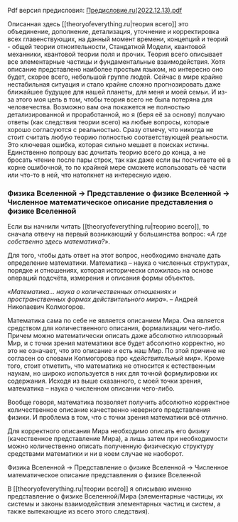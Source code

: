 Pdf версия предисловия: [Предисловие.ru(2022.12.13).pdf](Files/Предисловие.ru(2022.12.13).pdf)

Описанная здесь [[theoryofeverything.ru|теория всего]] это объединение, дополнение, детализация, уточнение и корректировка всех главенствующих, на данный момент времени, концепций и теорий - общей теории отноительности, Стандатной Модели, квантовой механники, квантовой теории поля и прочих. Теория всего описывает все элементарные частицы и фундаментальные взаимодействия. Хотя описание представлено наиболее простым языком, но интересно оно будет, скорее всего, небольшой группе людей. Сейчас в мире крайне нестабильная ситуация и стало крайне сложно прогнозировать даже ближайшее будущее для нашей планеты, для меня и моей семьи. И из-за этого моя цель в том, чтобы теория всего не была потеряна для человечества. Возможно вам она покажется не полностью детализированной и проработанной, но я (беря её за основу) получаю ответы (как следствия теории всего) на любые вопросы, которые хорошо согласуются с реальностью. Сразу отмечу, что никогда не стоит считать любую теорию полностью соответствующей реальности. Это ключевая ошибка, которая сильно мешает в поисках истины. Единственно попрошу вас дочитать теорию всего до конца, а не бросать чтение после пары строк, так как даже если вы посчитаете её в корне ошибочной, то по крайней мере сможете использовать её части или что-то в ней, что натолкнет на интересную идею.

### Физика Вселенной → Представление о физике Вселенной → Численное математическое описание представления о физике Вселенной 

Если вы начнили читать [[theoryofeverything.ru|теорию всего]], то сначала отвечу на первый возникающий у большинства вопрос: «_А где собственно здесь математика?_».

Для того, чтобы дать ответ на этот вопрос, необходимо вначале дать определение математики. Математика – наука о численных структурах, порядке и отношениях, которая исторически сложилась на основе операций подсчёта, измерения и описания формы объектов.

«_Математика… наука о количественных отношениях и пространственных формах действительного мира_». – Андрей Николаевич Колмогоров.

Математика сама по себе не является описанием Мира. Она является средством для количественного описания, формализации чего-либо. Причем можно математически описать даже абсолютно иллюзорный Мир, и с точки зрения математики все будет абсолютно корректно, но это не означает, что это описание и есть наш Мир. По этой причине не согласен со словами Колмогорова про «_действительный мир_». Кроме того, стоит отметить, что математика не относится к естественным наукам, но широко используется в них для точной формулировки их содержания. Исходя из выше сказанного, с моей точки зрения, математика – наука о численном описании чего-либо.

Вообще говоря, математика позволяет получить абсолютно корректное количественное описание качественно неверного представления физики. И проблема в том, что с точки зрения математики всё отлично.

Для корректного описания Мира необходимо описать его физику (качественное представление Мира), а лишь затем при необходимости можно количественно описать полученную физическую структуру средствами математики и ни в коем случае не наоборот.

Физика Вселенной → Представление о физике Вселенной → Численное математическое описание представления о физике Вселенной

В [[theoryofeverything.ru|теории всего]] я описываю именно представление о физике Вселенной/Мира (элементарные частицы, их системы и законы взаимодействия элементарных частиц и систем, а также вытекающие из всего этого следствия).

